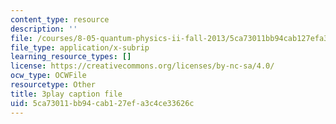 ```yaml
---
content_type: resource
description: ''
file: /courses/8-05-quantum-physics-ii-fall-2013/5ca73011bb94cab127efa3c4ce33626c_BWM0RXg-uvI.srt
file_type: application/x-subrip
learning_resource_types: []
license: https://creativecommons.org/licenses/by-nc-sa/4.0/
ocw_type: OCWFile
resourcetype: Other
title: 3play caption file
uid: 5ca73011-bb94-cab1-27ef-a3c4ce33626c
---
```

